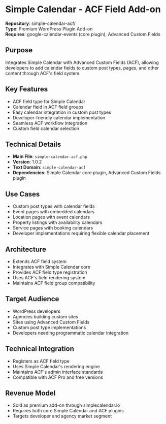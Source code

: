 # Simple Calendar - ACF Field Add-on

**Repository**: simple-calendar-acf/  
**Type**: Premium WordPress Plugin Add-on  
**Requires**: google-calendar-events (core plugin), Advanced Custom Fields

## Purpose

Integrates Simple Calendar with Advanced Custom Fields (ACF), allowing developers to add calendar fields to custom post types, pages, and other content through ACF's field system.

## Key Features

- ACF field type for Simple Calendar
- Calendar field in ACF field groups
- Easy calendar integration in custom post types
- Developer-friendly calendar implementation
- Seamless ACF workflow integration
- Custom field calendar selection

## Technical Details

- **Main File**: `simple-calendar-acf.php`
- **Version**: 1.0.2
- **Text Domain**: `simple-calendar-acf`
- **Dependencies**: Simple Calendar core plugin, Advanced Custom Fields plugin

## Use Cases

- Custom post types with calendar fields
- Event pages with embedded calendars
- Location pages with event calendars
- Property listings with availability calendars
- Service pages with booking calendars
- Developer implementations requiring flexible calendar placement

## Architecture

- Extends ACF field system
- Integrates with Simple Calendar core
- Provides ACF field type registration
- Uses ACF's field rendering system
- Maintains ACF field group compatibility

## Target Audience

- WordPress developers
- Agencies building custom sites
- Sites using Advanced Custom Fields
- Custom post type implementations
- Developers needing programmatic calendar integration

## Technical Integration

- Registers as ACF field type
- Uses Simple Calendar's rendering engine
- Maintains ACF's admin interface standards
- Compatible with ACF Pro and free versions

## Revenue Model

- Sold as premium add-on through simplecalendar.io
- Requires both core Simple Calendar and ACF plugins
- Targets developer and agency market segment